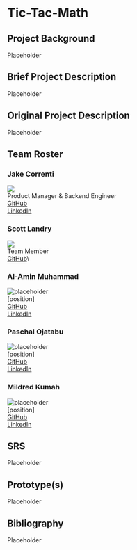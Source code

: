 # Tic-Tac-Math

## Project Background
Placeholder

## Brief Project Description
Placeholder

## Original Project Description
Placeholder

## Team Roster

### Jake Correnti
![](https://github.com/jakecorrenti/tic-tac-math/blob/main/pictures/IMG_2025.jpg)\
Product Manager & Backend Engineer\
[GitHub](https://www.github.com/jakecorrenti)\
[LinkedIn](https://www.linkedin.com/in/jake-correnti-18a84a18b)

### Scott Landry
![](https://github.com/jakecorrenti/tic-tac-math/blob/main/pictures/IMG_1597.jpg)\
Team Member\
[GitHub](https://github.com/Scott-Lan)\


### Al-Amin Muhammad
![placeholder]()\
[position]\
[GitHub]()\
[LinkedIn]()

### Paschal Ojatabu
![placeholder]()\
[position]\
[GitHub]()\
[LinkedIn]()

### Mildred Kumah
![placeholder]()\
[position]\
[GitHub]()\
[LinkedIn]()

## SRS 
Placeholder

## Prototype(s)
Placeholder

## Bibliography
Placeholder
